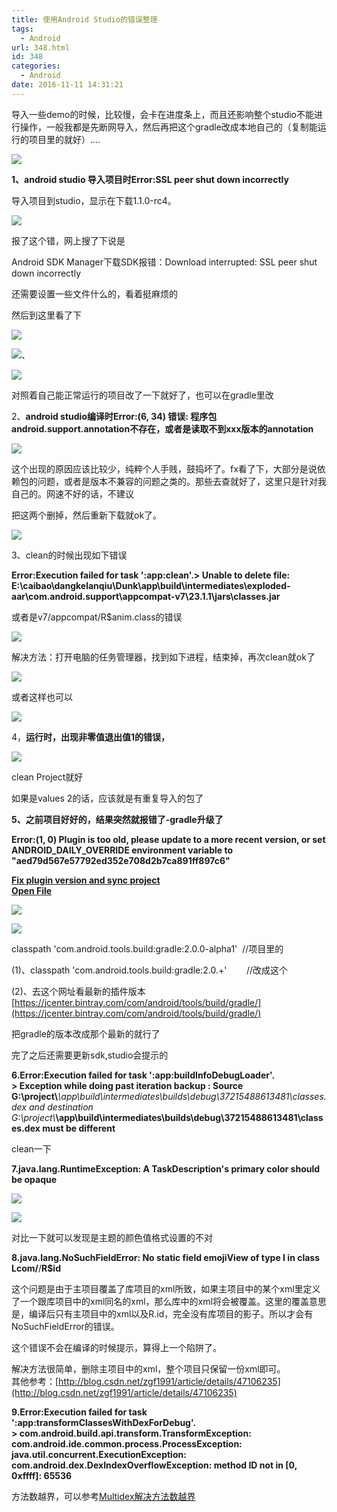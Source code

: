 ```yaml
---
title: 使用Android Studio的错误整理
tags:
  - Android
url: 348.html
id: 348
categories:
  - Android
date: 2016-11-11 14:31:21
---
```


导入一些demo的时候，比较慢，会卡在进度条上，而且还影响整个studio不能进行操作，一般我都是先断网导入，然后再把这个gradle改成本地自己的（复制能运行的项目里的就好）....

![](/ueditor/php/upload/image/20161111/1478845756192216.png)

**1、android studio 导入项目时Error:SSL peer shut down incorrectly**

导入项目到studio，显示在下载1.1.0-rc4。

![](/ueditor/php/upload/image/20161111/1478845759516755.png)

报了这个错，网上搜了下说是

Android SDK Manager下载SDK报错：Download interrupted: SSL peer shut down incorrectly

还需要设置一些文件什么的，看着挺麻烦的

然后到这里看了下

![](/ueditor/php/upload/image/20161111/1478845760174070.png)

![](/ueditor/php/upload/image/20161111/1478845763947744.png)、

![](/ueditor/php/upload/image/20161111/1478845768267434.png)

对照着自己能正常运行的项目改了一下就好了，也可以在gradle里改

2、**android studio编译时Error:(6, 34) 错误: 程序包android.support.annotation不存在，或者是读取不到xxx版本的annotation**

![](/ueditor/php/upload/image/20161111/1478845773245454.png)

这个出现的原因应该比较少，纯粹个人手贱，鼓捣坏了。fx看了下，大部分是说依赖包的问题，或者是版本不兼容的问题之类的。那些去查就好了，这里只是针对我自己的。网速不好的话，不建议

把这两个删掉，然后重新下载就ok了。

![](/ueditor/php/upload/image/20161111/1478845776954481.jpg)

3、clean的时候出现如下错误

**Error:Execution failed for task ':app:clean'.> Unable to delete file: E:\\caibao\\dangkelanqiu\\Dunk\\app\\build\\intermediates\\exploded-aar\\com.android.support\\appcompat-v7\\23.1.1\\jars\\classes.jar**

或者是v7/appcompat/R$anim.class的错误

![](/ueditor/php/upload/image/20161111/1478845778161897.png)

解决方法：打开电脑的任务管理器，找到如下进程，结束掉，再次clean就ok了

![](/ueditor/php/upload/image/20161111/1478845780847316.png)

或者这样也可以

![](/ueditor/php/upload/image/20161111/1478845782465484.png)

4，**运行时，出现非零值退出值1的错误，**

![](/ueditor/php/upload/image/20161111/1478845784578292.png)

clean Project就好

如果是values 2的话，应该就是有重复导入的包了

**5、之前项目好好的，结果突然就报错了-**gradle升级了****

**Error:(1, 0) Plugin is too old, please update to a more recent version, or set ANDROID\_DAILY\_OVERRIDE environment variable to "aed79d567e57792ed352e708d2b7ca891ff897c6"**

**<a href="fixGradleElements">Fix plugin version and sync project</a><br><a href="openFile:E:\\xxx\\xxx\\xxxx\\xxx\\app\\build.gradle">Open File</a>**

**![](/ueditor/php/upload/image/20161111/1478845786936585.png)**

**![](/ueditor/php/upload/image/20161111/1478845788997675.png)**

classpath 'com.android.tools.build:gradle:2.0.0-alpha1'  //项目里的

(1)、classpath 'com.android.tools.build:gradle:2.0.+'        //改成这个

(2)、去这个网址看最新的插件版本[https://jcenter.bintray.com/com/android/tools/build/gradle/](https://jcenter.bintray.com/com/android/tools/build/gradle/)

把gradle的版本改成那个最新的就行了

完了之后还需要更新sdk,studio会提示的

**6.Error:Execution failed for task ':app:buildInfoDebugLoader'.  
\> Exception while doing past iteration backup : Source G:\\project\\***\\app\\build\\intermediates\\builds\\debug\\37215488613481\\classes.dex and destination G:\\project\\***\\app\\build\\intermediates\\builds\\debug\\37215488613481\\classes.dex must be different**

clean一下

**7.java.lang.RuntimeException: A TaskDescription's primary color should be opaque**

![](/ueditor/php/upload/image/20161111/1478845789799427.png)

![](/ueditor/php/upload/image/20161111/1478845791737935.png)

对比一下就可以发现是主题的颜色值格式设置的不对

**8.java.lang.NoSuchFieldError: No static field emojiView of type I in class Lcom/**/**R$id**

这个问题是由于主项目覆盖了库项目的xml所致，如果主项目中的某个xml里定义了一个跟库项目中的xml同名的xml，那么库中的xml将会被覆盖。这里的覆盖意思是，编译后只有主项目中的xml以及R.id，完全没有库项目的影子。所以才会有NoSuchFieldError的错误。

这个错误不会在编译的时候提示，算得上一个陷阱了。

解决方法很简单，删除主项目中的xml，整个项目只保留一份xml即可。  
其他参考：[http://blog.csdn.net/zgf1991/article/details/47106235](http://blog.csdn.net/zgf1991/article/details/47106235)

**9.Error:Execution failed for task ':app:transformClassesWithDexForDebug'.  
\> com.android.build.api.transform.TransformException: com.android.ide.common.process.ProcessException: java.util.concurrent.ExecutionException: com.android.dex.DexIndexOverflowException: method ID not in \[0, 0xffff\]: 65536**

方法数越界，可以参考[Multidex解决方法数越界](http://xybcoder.github.io/2016/04/27/Multidex%E8%A7%A3%E5%86%B3%E6%96%B9%E6%B3%95%E6%95%B0%E8%B6%8A%E7%95%8C/)